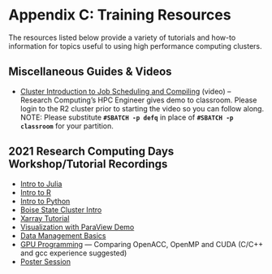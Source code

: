 # Appendix C: Training Resources

The resources listed below provide a variety of tutorials and how-to information for topics useful to using high performance computing clusters.

## **Miscellaneous Guides & Videos**

- [Cluster Introduction to Job Scheduling and Compiling](https://boisestate.hosted.panopto.com/Panopto/Pages/Viewer.aspx?id=689083fe-bde2-4db2-a171-acdf0005c48d) (video) – Research Computing’s HPC Engineer gives demo to classroom. Please login to the R2 cluster prior to starting the video so you can follow along.  NOTE: Please substitute **`#SBATCH -p defq`** in place of **`#SBATCH -p classroom`** for your partition.

## **2021 Research Computing Days Workshop/Tutorial Recordings**

- [Intro to Julia](https://boisestate.hosted.panopto.com/Panopto/Pages/Viewer.aspx?id=8fe1564d-ffe0-450f-9789-acfc016fd91d)
- [Intro to R](https://boisestate.hosted.panopto.com/Panopto/Pages/Viewer.aspx?id=23e2167d-e005-4690-9709-acfc0175630b)
- [Intro to Python](https://boisestate.hosted.panopto.com/Panopto/Pages/Viewer.aspx?id=f1e97cbf-dc0e-4cca-960f-acfc01738e85)
- [Boise State Cluster Intro](https://boisestate.hosted.panopto.com/Panopto/Pages/Viewer.aspx?id=6f0576c5-3a9d-4a8c-80b7-acfc01586b85)
- [Xarray Tutorial](https://boisestate.hosted.panopto.com/Panopto/Pages/Viewer.aspx?id=a38a2efc-1ac6-4c02-af0f-acfc015e9444)
- [Visualization with ParaView Demo](https://boisestate.hosted.panopto.com/Panopto/Pages/Viewer.aspx?id=f85686ea-2125-42c1-b7b6-acfd00e81ba7)
- [Data Management Basics](https://boisestate.hosted.panopto.com/Panopto/Pages/Viewer.aspx?id=2e736f55-ebe2-46c3-816c-acfd00e89879)
- [GPU Programming](https://boisestate.hosted.panopto.com/Panopto/Pages/Viewer.aspx?id=6984ff57-18db-4658-a8f9-acfd00e8e9e9) — Comparing OpenACC, OpenMP and CUDA (C/C++ and gcc experience suggested)
- [Poster Session](https://boisestate.hosted.panopto.com/Panopto/Pages/Viewer.aspx?id=e9b7159b-b213-4465-8820-acfd00e9b303)
